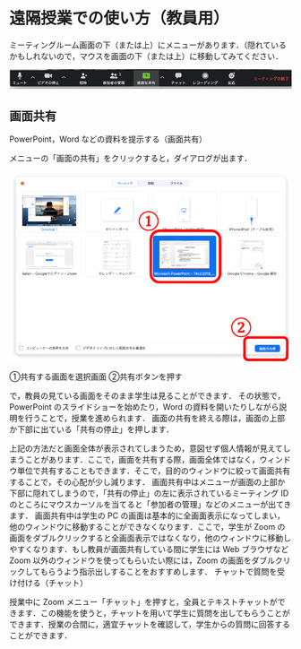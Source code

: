 # 遠隔授業での使い方（教員用）

ミーティングルーム画面の下（または上）にメニューがあります．（隠れているかもしれないので，マウスを画面の下（または上）に移動してみてください．

![メニュー](zoom_menu2.png)

## 画面共有
PowerPoint，Word などの資料を提示する（画面共有）

メニューの「画面の共有」をクリックすると，ダイアログが出ます．

![dialog](share.png)

&#9312;共有する画面を選択画面
&#9313;共有ボタンを押す

で，教員の見ている画面をそのまま学生は見ることができます．
その状態で，PowerPoint のスライドショーを始めたり，Word の資料を開いたりしながら説明を行うことで，授業を進められます．
画面の共有を終える際は，画面の上部か下部に出ている「共有の停止」を押します．

上記の方法だと画面全体が表示されてしまうため，意図せず個人情報が見えてしまうことがあります．ここで，画面を共有する際，画面全体ではなく，ウィンドウ単位で共有することもできます．そこで，目的のウィンドウに絞って画面共有することで，その心配が少し減ります．
画面共有中はメニューが画面の上部か下部に隠れてしまうので，「共有の停止」の左に表示されているミーティング ID のところにマウスカーソルを当てると「参加者の管理」などのメニューが出てきます．
画面共有中は学生の PC の画面は基本的に全画面表示になってしまい，他のウィンドウに移動することができなくなります．ここで，学生が Zoom の画面をダブルクリックすると全画面表示ではなくなり，他のウィンドウに移動しやすくなります．もし教員が画面共有している間に学生には Web ブラウザなど Zoom 以外のウィンドウを使ってもらいたい際には，Zoom の画面をダブルクリックしてもらうよう指示出しすることをおすすめします．
チャットで質問を受け付ける（チャット）

授業中に Zoom メニュー「チャット」を押すと，全員とテキストチャットができます．この機能を使うと，チャットを用いて学生に質問を出してもらうことができます．授業の合間に，適宜チャットを確認して，学生からの質問に回答することができます．
